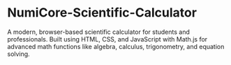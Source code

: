 # NumiCore-Scientific-Calculator
A modern, browser-based scientific calculator for students and professionals. Built using HTML, CSS, and JavaScript with Math.js for advanced math functions like algebra, calculus, trigonometry, and equation solving.
